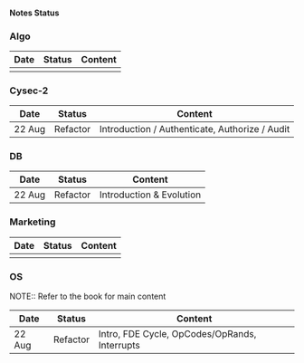 #### Notes Status

### Algo

| Date | Status | Content |
| ---- | ------ | ------- |
|      |        |         |

### Cysec-2

| Date | Status | Content |
| ---- | ------ | ------- |
| 22 Aug   |  Refactor      | Introduction / Authenticate, Authorize / Audit        |

### DB

| Date   | Status   | Content |
| ------ | -------- | ------- |
| 22 Aug | Refactor | Introduction & Evolution        |

### Marketing

| Date | Status | Content |
| ---- | ------ | ------- |
|      |        |         |

### OS

NOTE:: Refer to the book for main content

| Date   | Status   | Content |
| ------ | -------- | ------- |
| 22 Aug | Refactor |  Intro, FDE Cycle, OpCodes/OpRands, Interrupts       |
